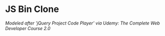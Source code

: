 # JS Bin Clone

_Modeled after 'jQuery Project Code Player' via Udemy: The Complete Web Developer Course 2.0_
